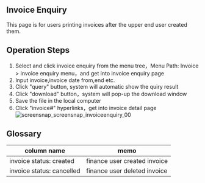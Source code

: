 ## Invoice Enquiry
This page is for users printing invoices after the upper end user created them.


## Operation Steps
1. Select and click invoice enquiry  from the menu tree，Menu Path: Invoice > invoice enquiry menu，and get into invoice enquiry page
2. Input invoice,invoice date from,end etc.
3. Click "query" button, system will automatic show the quiry result
4. Click "download" button，system will pop-up the download window
5. Save the file in the local computer
6. Click "invoice#" hyperlinks，get into invoice detail page
![screensnap_screensnap_invoiceenquiry_00](https://github.com/grantpanda/gitbook_ArbeitBuch/raw/master/.gitbook/assets/screensnap_screensnap_invoiceenquiry_00.jpg)

## Glossary
column name | memo
---|---
invoice status: created | finance user created invoice
invoice status: cancelled | finance user deleted invoice
